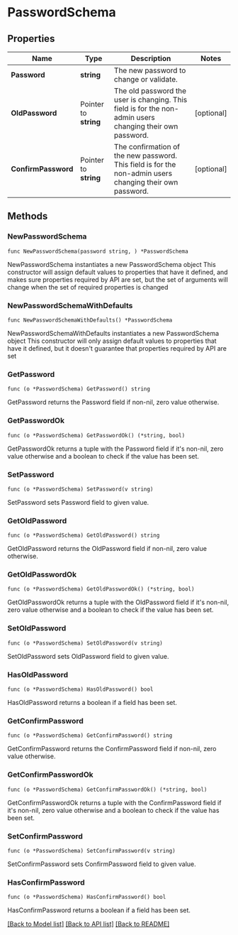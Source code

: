 # PasswordSchema

## Properties

Name | Type | Description | Notes
------------ | ------------- | ------------- | -------------
**Password** | **string** | The new password to change or validate. | 
**OldPassword** | Pointer to **string** | The old password the user is changing. This field is for the non-admin users changing their own password. | [optional] 
**ConfirmPassword** | Pointer to **string** | The confirmation of the new password. This field is for the non-admin users changing their own password. | [optional] 

## Methods

### NewPasswordSchema

`func NewPasswordSchema(password string, ) *PasswordSchema`

NewPasswordSchema instantiates a new PasswordSchema object
This constructor will assign default values to properties that have it defined,
and makes sure properties required by API are set, but the set of arguments
will change when the set of required properties is changed

### NewPasswordSchemaWithDefaults

`func NewPasswordSchemaWithDefaults() *PasswordSchema`

NewPasswordSchemaWithDefaults instantiates a new PasswordSchema object
This constructor will only assign default values to properties that have it defined,
but it doesn't guarantee that properties required by API are set

### GetPassword

`func (o *PasswordSchema) GetPassword() string`

GetPassword returns the Password field if non-nil, zero value otherwise.

### GetPasswordOk

`func (o *PasswordSchema) GetPasswordOk() (*string, bool)`

GetPasswordOk returns a tuple with the Password field if it's non-nil, zero value otherwise
and a boolean to check if the value has been set.

### SetPassword

`func (o *PasswordSchema) SetPassword(v string)`

SetPassword sets Password field to given value.


### GetOldPassword

`func (o *PasswordSchema) GetOldPassword() string`

GetOldPassword returns the OldPassword field if non-nil, zero value otherwise.

### GetOldPasswordOk

`func (o *PasswordSchema) GetOldPasswordOk() (*string, bool)`

GetOldPasswordOk returns a tuple with the OldPassword field if it's non-nil, zero value otherwise
and a boolean to check if the value has been set.

### SetOldPassword

`func (o *PasswordSchema) SetOldPassword(v string)`

SetOldPassword sets OldPassword field to given value.

### HasOldPassword

`func (o *PasswordSchema) HasOldPassword() bool`

HasOldPassword returns a boolean if a field has been set.

### GetConfirmPassword

`func (o *PasswordSchema) GetConfirmPassword() string`

GetConfirmPassword returns the ConfirmPassword field if non-nil, zero value otherwise.

### GetConfirmPasswordOk

`func (o *PasswordSchema) GetConfirmPasswordOk() (*string, bool)`

GetConfirmPasswordOk returns a tuple with the ConfirmPassword field if it's non-nil, zero value otherwise
and a boolean to check if the value has been set.

### SetConfirmPassword

`func (o *PasswordSchema) SetConfirmPassword(v string)`

SetConfirmPassword sets ConfirmPassword field to given value.

### HasConfirmPassword

`func (o *PasswordSchema) HasConfirmPassword() bool`

HasConfirmPassword returns a boolean if a field has been set.


[[Back to Model list]](../README.md#documentation-for-models) [[Back to API list]](../README.md#documentation-for-api-endpoints) [[Back to README]](../README.md)


